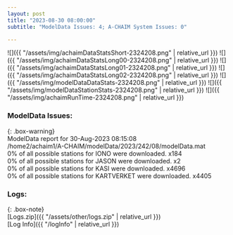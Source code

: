 ```yaml
---
layout: post
title: "2023-08-30 08:00:00"
subtitle: "ModelData Issues: 4; A-CHAIM System Issues: 0"

---
```


![]({{ "/assets/img/achaimDataStatsShort-2324208.png" | relative_url }})
![]({{ "/assets/img/achaimDataStatsLong00-2324208.png" | relative_url }})
![]({{ "/assets/img/achaimDataStatsLong01-2324208.png" | relative_url }})
![]({{ "/assets/img/achaimDataStatsLong02-2324208.png" | relative_url }})
![]({{ "/assets/img/modelDataDataStats-2324208.png" | relative_url }})
![]({{ "/assets/img/modelDataStationStats-2324208.png" | relative_url }})
![]({{ "/assets/img/achaimRunTime-2324208.png" | relative_url }})


### ModelData Issues:  
  
{: .box-warning}  
 ModelData report for 30-Aug-2023 08:15:08   
 /home2/achaim1/A-CHAIM/modelData/2023/242/08/modelData.mat   
 0% of all possible stations for IONO were downloaded. x184   
 0% of all possible stations for JASON were downloaded. x2   
 0% of all possible stations for KASI were downloaded. x4696   
 0% of all possible stations for KARTVERKET were downloaded. x4405   
  


### Logs:  
  
{: .box-note}  
[Logs.zip]({{ "/assets/other/logs.zip" | relative_url }})  
[Log Info]({{ "/logInfo" | relative_url }})  

